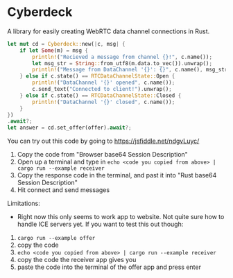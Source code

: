 # Cyberdeck
A library for easily creating WebRTC data channel connections in Rust.

```rust
let mut cd = Cyberdeck::new(|c, msg| {
    if let Some(m) = msg {
        println!("Recieved a message from channel {}!", c.name());
        let msg_str = String::from_utf8(m.data.to_vec()).unwrap();
        println!("Message from DataChannel '{}': {}", c.name(), msg_str);
    } else if c.state() == RTCDataChannelState::Open {
        println!("DataChannel '{}' opened", c.name());
        c.send_text("Connected to client!").unwrap();
    } else if c.state() == RTCDataChannelState::Closed {
        println!("DataChannel '{}' closed", c.name());
    }
})
.await?;
let answer = cd.set_offer(offer).await?;
```

You can try out this code by going to https://jsfiddle.net/ndgvLuyc/

1. Copy the code from "Browser base64 Session Description"
2. Open up a terminal and type in `echo <code you copied from above> | cargo run --example receiver`
3. Copy the response code in the terminal, and past it into "Rust base64 Session Description"
4. Hit connect and send messages


Limitations:
* Right now this only seems to work app to website. Not quite sure how to handle ICE servers yet. If you want to test this out though:

1. `cargo run --example offer`
2. copy the code
3. `echo <code you copied from above> | cargo run --example receiver`
4. copy the code the receiver app gives you
5. paste the code into the terminal of the offer app and press enter